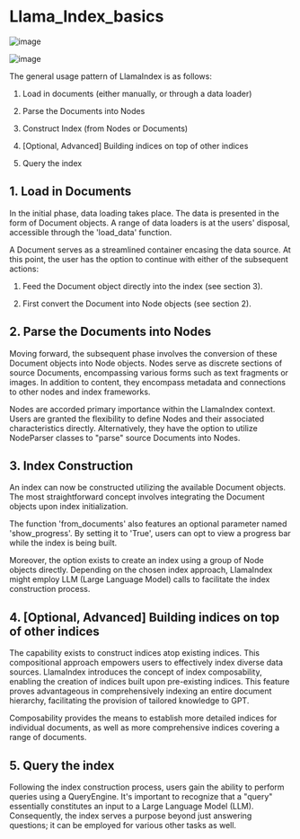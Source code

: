 # Llama_Index_basics

![image](https://github.com/ArunVigneshFAI/Llama_Index_basics/assets/141916176/72859bd1-48a2-457a-ab64-772ad427abc8)

![image](https://github.com/ArunVigneshFAI/Llama_Index_basics/assets/141916176/4ae04a97-3157-42a6-a4c2-1502ac8ed40c)

The general usage pattern of LlamaIndex is as follows:

1. Load in documents (either manually, or through a data loader)

2. Parse the Documents into Nodes

3. Construct Index (from Nodes or Documents)

4. [Optional, Advanced] Building indices on top of other indices

5. Query the index

## 1. Load in Documents
In the initial phase, data loading takes place. The data is presented in the form of Document objects. A range of data loaders is at the users' disposal, accessible through the 'load_data' function.

A Document serves as a streamlined container encasing the data source. At this point, the user has the option to continue with either of the subsequent actions:
1) Feed the Document object directly into the index (see section 3).

2) First convert the Document into Node objects (see section 2).

## 2. Parse the Documents into Nodes
Moving forward, the subsequent phase involves the conversion of these Document objects into Node objects. Nodes serve as discrete sections of source Documents, encompassing various forms such as text fragments or images. In addition to content, they encompass metadata and connections to other nodes and index frameworks.

Nodes are accorded primary importance within the LlamaIndex context. Users are granted the flexibility to define Nodes and their associated characteristics directly. Alternatively, they have the option to utilize NodeParser classes to "parse" source Documents into Nodes.

## 3. Index Construction
An index can now be constructed utilizing the available Document objects. The most straightforward concept involves integrating the Document objects upon index initialization.

The function 'from_documents' also features an optional parameter named 'show_progress'. By setting it to 'True', users can opt to view a progress bar while the index is being built.

Moreover, the option exists to create an index using a group of Node objects directly. Depending on the chosen index approach, LlamaIndex might employ LLM (Large Language Model) calls to facilitate the index construction process.

## 4. [Optional, Advanced] Building indices on top of other indices
The capability exists to construct indices atop existing indices. This compositional approach empowers users to effectively index diverse data sources. LlamaIndex introduces the concept of index composability, enabling the creation of indices built upon pre-existing indices. This feature proves advantageous in comprehensively indexing an entire document hierarchy, facilitating the provision of tailored knowledge to GPT.

Composability provides the means to establish more detailed indices for individual documents, as well as more comprehensive indices covering a range of documents.

## 5. Query the index
Following the index construction process, users gain the ability to perform queries using a QueryEngine. It's important to recognize that a "query" essentially constitutes an input to a Large Language Model (LLM). Consequently, the index serves a purpose beyond just answering questions; it can be employed for various other tasks as well.
